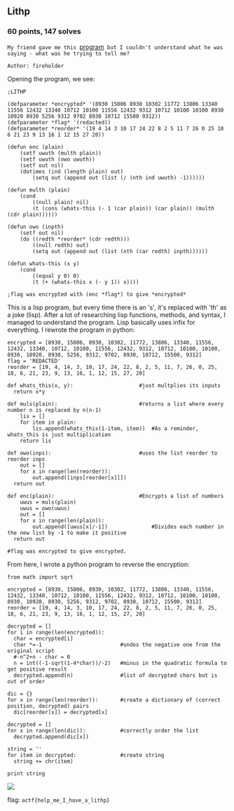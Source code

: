 ## Lithp
### 60 points, 147 solves
`My friend gave me this `<a href='https://files.actf.co/b7bb1a50e52ba3f9ff93f4d08691a7eef81457410192f769b076a3052ff21b21/lithp.lisp'>program</a>` but I couldn't understand what he was saying - what was he trying to tell me?`

`Author: fireholder`

Opening the program, we see:
```
;LITHP

(defparameter *encrypted* '(8930 15006 8930 10302 11772 13806 13340 11556 12432 13340 10712 10100 11556 12432 9312 10712 10100 10100 8930 10920 8930 5256 9312 9702 8930 10712 15500 9312))
(defparameter *flag* '(redacted))
(defparameter *reorder* '(19 4 14 3 10 17 24 22 8 2 5 11 7 26 0 25 18 6 21 23 9 13 16 1 12 15 27 20))

(defun enc (plain)
    (setf uwuth (multh plain))
    (setf uwuth (owo uwuth))
    (setf out nil)
    (dotimes (ind (length plain) out)
        (setq out (append out (list (/ (nth ind uwuth) -1))))))
    
(defun multh (plain)
    (cond
        ((null plain) nil)
        (t (cons (whats-this (- 1 (car plain)) (car plain)) (multh (cdr plain))))))

(defun owo (inpth)
    (setf out nil)
    (do ((redth *reorder* (cdr redth)))
        ((null redth) out)
        (setq out (append out (list (nth (car redth) inpth))))))

(defun whats-this (x y)
    (cond
        ((equal y 0) 0)
        (t (+ (whats-this x (- y 1)) x))))

;flag was encrypted with (enc *flag*) to give *encrypted*
```
This is a lisp program, but every time there is an 's', it's replaced with 'th' as a joke (lisp). After a lot of researching lisp functions, methods, and syntax, I managed to understand the program. Lisp basically uses infix for everything. I rewrote the program in python:

```
encrypted = [8930, 15006, 8930, 10302, 11772, 13806, 13340, 11556, 12432, 13340, 10712, 10100, 11556, 12432, 9312, 10712, 10100, 10100, 8930, 10920, 8930, 5256, 9312, 9702, 8930, 10712, 15500, 9312]
flag = 'REDACTED'
reorder = [19, 4, 14, 3, 10, 17, 24, 22, 8, 2, 5, 11, 7, 26, 0, 25, 18, 6, 21, 23, 9, 13, 16, 1, 12, 15, 27, 20]

def whats_this(x, y):                     #just multplies its inputs
  return x*y

def muls(plain):                          #returns a list where every number n is replaced by n(n-1)
	lis = []
	for item in plain:
		lis.append(whats_this(1-item, item))  #As a reminder, whats_this is just multiplication
	return lis

def owo(inps):                            #uses the list reorder to reorder inps
	out = []
	for x in range(len(reorder)):
		out.append([inps[reorder[x]]])
  return out

def enc(plain):                           #Encrypts a list of numbers
	uwus = muls(plain)
	uwus = owo(uwus)
	out = []
	for x in range(len(plain)):
		out.append([uwus[x]/-1])              #Divides each number in the new list by -1 to make it positive
  return out

#flag was encrypted to give encrypted.
```
From here, I wrote a python program to reverse the encryption:
```
from math import sqrt

encrypted = [8930, 15006, 8930, 10302, 11772, 13806, 13340, 11556, 12432, 13340, 10712, 10100, 11556, 12432, 9312, 10712, 10100, 10100, 8930, 10920, 8930, 5256, 9312, 9702, 8930, 10712, 15500, 9312]
reorder = [19, 4, 14, 3, 10, 17, 24, 22, 8, 2, 5, 11, 7, 26, 0, 25, 18, 6, 21, 23, 9, 13, 16, 1, 12, 15, 27, 20]

decrypted = []
for i in range(len(encrypted)):
  char = encrypted[i]
  char *=-1                         #undos the negative one from the original script
  #-n^2+n - char = 0
  n = int((-1-sqrt(1-4*char))/-2)   #minus in the quadratic formula to get positive result
  decrypted.append(n)               #list of decrypted chars but is out of order

dic = {}
for x in range(len(reorder)):       #create a dictionary of (correct position, decrypted) pairs
  dic[reorder[x]] = decrypted[x]

decrypted = []
for x in range(len(dic)):           #correctly order the list
  decrypted.append(dic[x])

string = ''
for item in decrypted:              #create string
  string += chr(item)
  
print string
```
<IMG SRC='https://cdn.discordapp.com/attachments/532350033241309226/571816027768225842/unknown.png'>

flag: `actf{help_me_I_have_a_lithp}`
